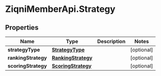 # ZiqniMemberApi.Strategy

## Properties

Name | Type | Description | Notes
------------ | ------------- | ------------- | -------------
**strategyType** | [**StrategyType**](StrategyType.md) |  | [optional] 
**rankingStrategy** | [**RankingStrategy**](RankingStrategy.md) |  | [optional] 
**scoringStrategy** | [**ScoringStrategy**](ScoringStrategy.md) |  | [optional] 


